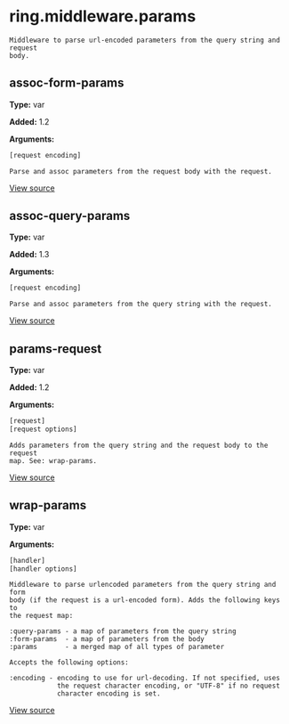 # ring.middleware.params


```
Middleware to parse url-encoded parameters from the query string and request
body.
```

## assoc-form-params
**Type:** var

**Added:** 1.2


**Arguments:**
```clojure
[request encoding]
```
```
Parse and assoc parameters from the request body with the request.

```

[View source](http://github.com/ring-clojure/ring/blob/1.8.1/ring-core/src/ring/middleware/params.clj#L21)
## assoc-query-params
**Type:** var

**Added:** 1.3


**Arguments:**
```clojure
[request encoding]
```
```
Parse and assoc parameters from the query string with the request.

```

[View source](http://github.com/ring-clojure/ring/blob/1.8.1/ring-core/src/ring/middleware/params.clj#L11)
## params-request
**Type:** var

**Added:** 1.2


**Arguments:**
```clojure
[request]
[request options]
```
```
Adds parameters from the query string and the request body to the request
map. See: wrap-params.
```

[View source](http://github.com/ring-clojure/ring/blob/1.8.1/ring-core/src/ring/middleware/params.clj#L31)
## wrap-params
**Type:** var



**Arguments:**
```clojure
[handler]
[handler options]
```
```
Middleware to parse urlencoded parameters from the query string and form
body (if the request is a url-encoded form). Adds the following keys to
the request map:

:query-params - a map of parameters from the query string
:form-params  - a map of parameters from the body
:params       - a merged map of all types of parameter

Accepts the following options:      

:encoding - encoding to use for url-decoding. If not specified, uses
            the request character encoding, or "UTF-8" if no request
            character encoding is set.
```

[View source](http://github.com/ring-clojure/ring/blob/1.8.1/ring-core/src/ring/middleware/params.clj#L48)